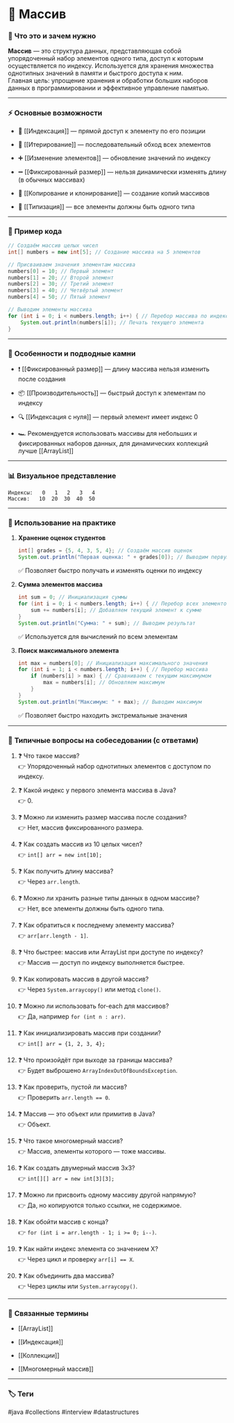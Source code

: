 # 📄 **Массив**

### 📝 **Что это и зачем нужно**

**Массив** — это структура данных, представляющая собой упорядоченный набор элементов одного типа, доступ к которым осуществляется по индексу. Используется для хранения множества однотипных значений в памяти и быстрого доступа к ним.  
Главная цель: упрощение хранения и обработки больших наборов данных в программировании и эффективное управление памятью.

---

### ⚡ **Основные возможности**

- 📍 [[Индексация]] — прямой доступ к элементу по его позиции
    
- 🔑 [[Итерирование]] — последовательный обход всех элементов
    
- ➕ [[Изменение элементов]] — обновление значений по индексу
    
- ➖ [[Фиксированный размер]] — нельзя динамически изменять длину (в обычных массивах)
    
- 🔄 [[Копирование и клонирование]] — создание копий массивов
    
- 🚫 [[Типизация]] — все элементы должны быть одного типа
    

---

### 📌 **Пример кода**

```java
// Создаём массив целых чисел
int[] numbers = new int[5]; // Создание массива на 5 элементов

// Присваиваем значения элементам массива
numbers[0] = 10; // Первый элемент
numbers[1] = 20; // Второй элемент
numbers[2] = 30; // Третий элемент
numbers[3] = 40; // Четвёртый элемент
numbers[4] = 50; // Пятый элемент

// Выводим элементы массива
for (int i = 0; i < numbers.length; i++) { // Перебор массива по индексу
    System.out.println(numbers[i]); // Печать текущего элемента
}
```

---

### 🧠 **Особенности и подводные камни**

- ❗ [[Фиксированный размер]] — длину массива нельзя изменить после создания
    
- 📦 [[Производительность]] — быстрый доступ к элементам по индексу
    
- 🔍 [[Индексация с нуля]] — первый элемент имеет индекс 0
    
- 🏎 Рекомендуется использовать массивы для небольших и фиксированных наборов данных, для динамических коллекций лучше [[ArrayList]]
    

---

### 📊 **Визуальное представление**

```
Индексы:   0   1   2   3   4
Массив:   10  20  30  40  50
```

---

### 💼 **Использование на практике**

1. **Хранение оценок студентов**
    
    ```java
    int[] grades = {5, 4, 3, 5, 4}; // Создаём массив оценок
    System.out.println("Первая оценка: " + grades[0]); // Выводим первую оценку
    ```
    
    ✅ Позволяет быстро получать и изменять оценки по индексу
    
2. **Сумма элементов массива**
    
    ```java
    int sum = 0; // Инициализация суммы
    for (int i = 0; i < numbers.length; i++) { // Перебор всех элементов
        sum += numbers[i]; // Добавляем текущий элемент к сумме
    }
    System.out.println("Сумма: " + sum); // Выводим результат
    ```
    
    ✅ Используется для вычислений по всем элементам
    
3. **Поиск максимального элемента**
    
    ```java
    int max = numbers[0]; // Инициализация максимального значения
    for (int i = 1; i < numbers.length; i++) { // Перебор массива
        if (numbers[i] > max) { // Сравниваем с текущим максимумом
            max = numbers[i]; // Обновляем максимум
        }
    }
    System.out.println("Максимум: " + max); // Выводим максимум
    ```
    
    ✅ Позволяет быстро находить экстремальные значения
    

---

### 🎯 **Типичные вопросы на собеседовании (с ответами)**

1. ❓ Что такое массив?  
    👉 Упорядоченный набор однотипных элементов с доступом по индексу.
    
2. ❓ Какой индекс у первого элемента массива в Java?  
    👉 0.
    
3. ❓ Можно ли изменить размер массива после создания?  
    👉 Нет, массив фиксированного размера.
    
4. ❓ Как создать массив из 10 целых чисел?  
    👉 `int[] arr = new int[10];`
    
5. ❓ Как получить длину массива?  
    👉 Через `arr.length`.
    
6. ❓ Можно ли хранить разные типы данных в одном массиве?  
    👉 Нет, все элементы должны быть одного типа.
    
7. ❓ Как обратиться к последнему элементу массива?  
    👉 `arr[arr.length - 1]`.
    
8. ❓ Что быстрее: массив или ArrayList при доступе по индексу?  
    👉 Массив — доступ по индексу выполняется быстрее.
    
9. ❓ Как копировать массив в другой массив?  
    👉 Через `System.arraycopy()` или метод `clone()`.
    
10. ❓ Можно ли использовать for-each для массивов?  
    👉 Да, например `for (int n : arr)`.
    
11. ❓ Как инициализировать массив при создании?  
    👉 `int[] arr = {1, 2, 3, 4};`
    
12. ❓ Что произойдёт при выходе за границы массива?  
    👉 Будет выброшено `ArrayIndexOutOfBoundsException`.
    
13. ❓ Как проверить, пустой ли массив?  
    👉 Проверить `arr.length == 0`.
    
14. ❓ Массив — это объект или примитив в Java?  
    👉 Объект.
    
15. ❓ Что такое многомерный массив?  
    👉 Массив, элементы которого — тоже массивы.
    
16. ❓ Как создать двумерный массив 3x3?  
    👉 `int[][] arr = new int[3][3];`
    
17. ❓ Можно ли присвоить одному массиву другой напрямую?  
    👉 Да, но копируются только ссылки, не содержимое.
    
18. ❓ Как обойти массив с конца?  
    👉 `for (int i = arr.length - 1; i >= 0; i--)`.
    
19. ❓ Как найти индекс элемента со значением X?  
    👉 Через цикл и проверку `arr[i] == X`.
    
20. ❓ Как объединить два массива?  
    👉 Через циклы или `System.arraycopy()`.
    

---

### 🔗 **Связанные термины**

- [[ArrayList]]
    
- [[Индексация]]
    
- [[Коллекции]]
    
- [[Многомерный массив]]
    

---

### 🏷 **Теги**

#java #collections #interview #datastructures